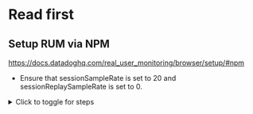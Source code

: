 # Read first

## Setup RUM via NPM

https://docs.datadoghq.com/real_user_monitoring/browser/setup/#npm

- Ensure that sessionSampleRate is set to 20 and sessionReplaySampleRate is set to 0.

<details>
<summary>Click to toggle for steps</summary>
```
import { datadogRum } from '@datadog/browser-rum'

datadogRum.init({
  applicationId: '<DATADOG_APPLICATION_ID>',
  clientToken: '<DATADOG_CLIENT_TOKEN>',
  // `site` refers to the Datadog site parameter of your organization
  // see https://docs.datadoghq.com/getting_started/site/
  site: '<DATADOG_SITE>',
  //  service: 'my-web-application',
  //  env: 'production',
  //  version: '1.0.0',
  sessionSampleRate: 20,
  sessionReplaySampleRate: 0,
  trackResources: true,
  trackLongTasks: true,
  trackUserInteractions: true,
  enablePrivacyForActionName: true,
});
```
</details>

##Advanced Configuration
- https://docs.datadoghq.com/real_user_monitoring/browser/advanced_configuration/?tab=npm
